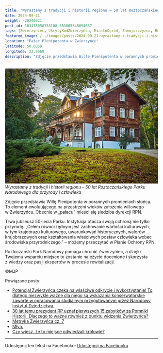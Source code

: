 ```yaml
---
title: "Wyrastamy z tradycji i historii regionu – 50 lat Roztoczańskiego Parku Narodowego dla przyrody i człowieka"
date: 2024-09-21
weight: -20240921
post_id: 103478058758108_503805545694637
tags: [Zwierzyniec, UkrytyKodZwierzyńca, MiastoOgród, Zamojszczyzna, Roztocze, Lubelskie, villarestituta, turystyka, dziedzictwo, zabytki, krajobrazy, TajemnicePrzeszłości, PodróżeWczasie, MagiczneMiejsce, RoztoczanskiParkNarodowy, RoztoczanskiPN]
featured_image: /../images/posts/2024-09-21-wyrastamy-z-tradycji-i-historii-regionu--50-lat.jpg
location: "Pałac Plenipotenta w Zwierzyńcu"
latitude: 50.6059
longitude: 22.9668
description: "Zdjęcie przedstawia Willę Plenipotenta w porannych promieniach słońca. To element ewoluującego na przestrzeni wieków założenia willowego w Zwierzyńcu...."
---
```


![Wyrastamy z tradycji i historii regionu – 50 lat Roztoczańskiego Parku Narodowego dla przyrody i człowieka](/images/posts/2024-09-21-wyrastamy-z-tradycji-i-historii-regionu--50-lat.jpg)
*Wyrastamy z tradycji i historii regionu – 50 lat Roztoczańskiego Parku Narodowego dla przyrody i człowieka*

Zdjęcie przedstawia Willę Plenipotenta w porannych promieniach słońca. To element ewoluującego na przestrzeni wieków założenia willowego w Zwierzyńcu. Obecnie w „pałacu” mieści się siedziba dyrekcji RPN.

Trwa jubileusz 50-lecia Parku. Instytucja otacza swoją ochroną nie tylko przyrodę. „Celem równorzędnym jest zachowanie wartości kulturowych, w tym krajobrazu kulturowego, uwarunkowań historycznych, walorów krajobrazowych oraz kształtowania właściwych postaw człowieka wobec środowiska przyrodniczego.” – możemy przeczytać w Planie Ochrony RPN.

Roztoczański Park Narodowy pomaga chronić Zwierzyniec, a dzięki Twojemu wsparciu miejsce to zostanie należycie docenione i skorzysta z wiedzy oraz pasji ekspertów w procesie rewitalizacji.



©MJP

Powiązane posty:
- [Potencjał Zwierzyńca czeka na właściwe odkrycie i wykorzystanie! To dlatego niezwykle ważne dla niego są wskazania konserwatorskie zawarte w opracowaniu studialnym przygotowanym przez Narodowy Instytut Dziedzictwa.](/posts/Potencjal-Zwierzynca-czeka-na-wlasciwe-odkrycie)
- [30 lat temu prezydent RP uznał pierwszych 15 zabytków za Pomniki Historii. Dlaczego to ważne również z punktu widzenia Zwierzyńca?](/posts/30-lat-temu-prezydent-RP-uznal-pierwszych-15-zabytkow)
- [Metryka Zwierzyńca cz. 7](/posts/Metryka-Zwierzynca-cz-7)
- [Młyn.](/posts/Mlyn)
- [Czy wiesz, że to miejsce odwiedzali królowie?](/posts/Czy-wiesz-ze-to-miejsce-odwiedzali-krolowie)


---

Udostępnij ten tekst na Facebooku:
[Udostępnij na Facebooku](https://www.facebook.com/sharer/sharer.php?u=https://stowarzyszeniewachniewskiej.pl/posts/Wyrastamy-z-tradycji-i-historii-regionu--50-lat)

<script type="application/ld+json">
{
  "@context": "https://schema.org",
  "@type": "BlogPosting",
  "headline": "Wyrastamy z tradycji i historii regionu – 50 lat Roztoczańskiego Parku Narodowego dla przyrody i człowieka",
  "datePublished": "2024-09-21",
  "dateModified": "2024-09-21",
  "author": {
    "@type": "Person",
    "name": "Michał Jan Patyk"
  },
  "publisher": {
    "@type": "Organization",
    "name": "Stowarzyszenie im. Aleksandry Wachniewskiej",
    "logo": {
      "@type": "ImageObject",
      "url": "https://stowarzyszeniewachniewskiej.pl/images/logo/logo.svg"
    }
  },
  "mainEntityOfPage": {
    "@type": "WebPage",
    "@id": "https://stowarzyszeniewachniewskiej.pl/posts/wyrastamy-z-tradycji-i-historii-regionu--50-lat"
  },
  "image": {
    "@type": "ImageObject",
    "url": "https://stowarzyszeniewachniewskiej.pl//images/posts/2024-09-21-wyrastamy-z-tradycji-i-historii-regionu--50-lat.jpg"
  },
  "articleSection": "Dziedzictwo Kulturowe i Zabytki",
  "keywords": "[Zwierzyniec, UkrytyKodZwierzyńca, MiastoOgród, Zamojszczyzna, Roztocze, Lubelskie, villarestituta, turystyka, dziedzictwo, zabytki, krajobrazy, TajemnicePrzeszłości, PodróżeWczasie, MagiczneMiejsce, RoztoczanskiParkNarodowy, RoztoczanskiPN]",
  "wordCount": 92,
  "articleBody": "Zdjęcie przedstawia Willę Plenipotenta w porannych promieniach słońca. To element ewoluującego na przestrzeni wieków założenia willowego w Zwierzyńcu. Obecnie w „pałacu” mieści się siedziba dyrekcji RPN.\n\nTrwa jubileusz 50-lecia Parku. Instytucja otacza swoją ochroną nie tylko przyrodę. „Celem równorzędnym jest zachowanie wartości kulturowych, w tym krajobrazu kulturowego, uwarunkowań historycznych, walorów krajobrazowych oraz kształtowania właściwych postaw człowieka wobec środowiska przyrodniczego.” – możemy przeczytać w Planie Ochrony RPN.\n\nRoztoczański Park Narodowy pomaga chronić Zwierzyniec, a dzięki Twojemu wsparciu miejsce to zostanie należycie docenione i skorzysta z wiedzy oraz pasji ekspertów w procesie rewitalizacji.\n\n\n\n©MJP",
  "description": "Zdjęcie przedstawia Willę Plenipotenta w porannych promieniach słońca. To element ewoluującego na przestrzeni wieków założenia willowego w Zwierzyńcu....",
  "copyrightHolder": {
    "@type": "Person",
    "name": "Michał Jan Patyk"
  }
}
</script>
<script type="application/ld+json">
{
  "@context": "https://schema.org",
  "@type": "BreadcrumbList",
  "itemListElement": [
    {
      "@type": "ListItem",
      "position": 1,
      "name": "Home",
      "item": "https://stowarzyszeniewachniewskiej.pl"
    },
    {
      "@type": "ListItem",
      "position": 2,
      "name": "posts",
      "item": "https://stowarzyszeniewachniewskiej.pl/posts"
    },
    {
      "@type": "ListItem",
      "position": 3,
      "name": "Wyrastamy z tradycji i historii regionu – 50 lat Roztoczańskiego Parku Narodowego dla przyrody i człowieka",
      "item": "https://stowarzyszeniewachniewskiej.pl/posts/wyrastamy-z-tradycji-i-historii-regionu--50-lat"
    }
  ]
}
</script>
